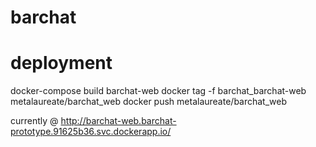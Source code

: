 # barchat

# deployment
docker-compose build  barchat-web
docker tag -f barchat_barchat-web   metalaureate/barchat_web
docker push metalaureate/barchat_web

currently @ http://barchat-web.barchat-prototype.91625b36.svc.dockerapp.io/
